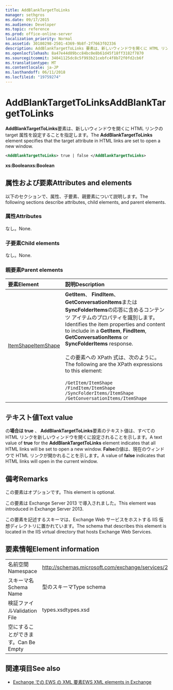 ```yaml
---
title: AddBlankTargetToLinks
manager: sethgros
ms.date: 09/17/2015
ms.audience: Developer
ms.topic: reference
ms.prod: office-online-server
localization_priority: Normal
ms.assetid: 30180298-2501-4369-9b8f-2f7663f02336
description: AddBlankTargetToLinks 要素は、新しいウィンドウを開くに HTML リンクの target 属性を設定することを指定します。
ms.openlocfilehash: 8a47e44d89bcc84bc0e8b61d45f18ff3182f7870
ms.sourcegitcommit: 34041125dc8c5f993b21cebfc4f8b72f0fd2cb6f
ms.translationtype: MT
ms.contentlocale: ja-JP
ms.lasthandoff: 06/11/2018
ms.locfileid: "19759274"
---
```

# <a name="addblanktargettolinks"></a><span data-ttu-id="43486-103">AddBlankTargetToLinks</span><span class="sxs-lookup"><span data-stu-id="43486-103">AddBlankTargetToLinks</span></span>

<span data-ttu-id="43486-104">**AddBlankTargetToLinks**要素は、新しいウィンドウを開くに HTML リンクの target 属性を設定することを指定します。</span><span class="sxs-lookup"><span data-stu-id="43486-104">The **AddBlankTargetToLinks** element specifies that the target attribute in HTML links are set to open a new window.</span></span> 
  
```XML
<AddBlankTargetToLinks> true | false </AddBlankTargetToLinks>
```

<span data-ttu-id="43486-105">**xs:Boolean**</span><span class="sxs-lookup"><span data-stu-id="43486-105">**xs:Boolean**</span></span>

## <a name="attributes-and-elements"></a><span data-ttu-id="43486-106">属性および要素</span><span class="sxs-lookup"><span data-stu-id="43486-106">Attributes and elements</span></span>

<span data-ttu-id="43486-107">以下のセクションで、属性、子要素、親要素について説明します。</span><span class="sxs-lookup"><span data-stu-id="43486-107">The following sections describe attributes, child elements, and parent elements.</span></span>
  
### <a name="attributes"></a><span data-ttu-id="43486-108">属性</span><span class="sxs-lookup"><span data-stu-id="43486-108">Attributes</span></span>

<span data-ttu-id="43486-109">なし。</span><span class="sxs-lookup"><span data-stu-id="43486-109">None.</span></span>
  
### <a name="child-elements"></a><span data-ttu-id="43486-110">子要素</span><span class="sxs-lookup"><span data-stu-id="43486-110">Child elements</span></span>

<span data-ttu-id="43486-111">なし。</span><span class="sxs-lookup"><span data-stu-id="43486-111">None.</span></span>
  
### <a name="parent-elements"></a><span data-ttu-id="43486-112">親要素</span><span class="sxs-lookup"><span data-stu-id="43486-112">Parent elements</span></span>

|<span data-ttu-id="43486-113">**要素**</span><span class="sxs-lookup"><span data-stu-id="43486-113">**Element**</span></span>|<span data-ttu-id="43486-114">**説明**</span><span class="sxs-lookup"><span data-stu-id="43486-114">**Description**</span></span>|
|:-----|:-----|
|[<span data-ttu-id="43486-115">ItemShape</span><span class="sxs-lookup"><span data-stu-id="43486-115">ItemShape</span></span>](itemshape.md) <br/> | <span data-ttu-id="43486-116">**GetItem**、 **FindItem**、 **GetConversationItems**または**SyncFolderItems**の応答に含めるコンテンツ アイテムのプロパティを識別します。</span><span class="sxs-lookup"><span data-stu-id="43486-116">Identifies the item properties and content to include in a **GetItem**, **FindItem**, **GetConversationItems** or **SyncFolderItems** response.</span></span><br/><br/>  <span data-ttu-id="43486-117">この要素への XPath 式は、次のように。</span><span class="sxs-lookup"><span data-stu-id="43486-117">The following are the XPath expressions to this element:</span></span><br/><br/>  `/GetItem/ItemShape` <br/>  `/FindItem/ItemShape` <br/>  `/SyncFolderItems/ItemShape` <br/>  `/GetConversationItems/ItemShape` <br/> |
   
## <a name="text-value"></a><span data-ttu-id="43486-118">テキスト値</span><span class="sxs-lookup"><span data-stu-id="43486-118">Text value</span></span>

<span data-ttu-id="43486-119">の**場合は true** 、 **AddBlankTargetToLinks**要素のテキスト値は、すべての HTML リンクを新しいウィンドウを開くに設定されることを示します。</span><span class="sxs-lookup"><span data-stu-id="43486-119">A text value of **true** for the **AddBlankTargetToLinks** element indicates that all HTML links will be set to open a new window.</span></span> <span data-ttu-id="43486-120">**False**の値は、現在のウィンドウで HTML リンクが開かれることを示します。</span><span class="sxs-lookup"><span data-stu-id="43486-120">A value of **false** indicates that HTML links will open in the current window.</span></span> 
  
## <a name="remarks"></a><span data-ttu-id="43486-121">備考</span><span class="sxs-lookup"><span data-stu-id="43486-121">Remarks</span></span>

<span data-ttu-id="43486-122">この要素はオプションです。</span><span class="sxs-lookup"><span data-stu-id="43486-122">This element is optional.</span></span>
  
<span data-ttu-id="43486-123">この要素は Exchange Server 2013 で導入されました。</span><span class="sxs-lookup"><span data-stu-id="43486-123">This element was introduced in Exchange Server 2013.</span></span>
  
<span data-ttu-id="43486-124">この要素を記述するスキーマは、Exchange Web サービスをホストする IIS 仮想ディレクトリに置かれています。</span><span class="sxs-lookup"><span data-stu-id="43486-124">The schema that describes this element is located in the IIS virtual directory that hosts Exchange Web Services.</span></span>
  
## <a name="element-information"></a><span data-ttu-id="43486-125">要素情報</span><span class="sxs-lookup"><span data-stu-id="43486-125">Element information</span></span>

|||
|:-----|:-----|
|<span data-ttu-id="43486-126">名前空間</span><span class="sxs-lookup"><span data-stu-id="43486-126">Namespace</span></span>  <br/> |http://schemas.microsoft.com/exchange/services/2006/types  <br/> |
|<span data-ttu-id="43486-127">スキーマ名</span><span class="sxs-lookup"><span data-stu-id="43486-127">Schema Name</span></span>  <br/> |<span data-ttu-id="43486-128">型のスキーマ</span><span class="sxs-lookup"><span data-stu-id="43486-128">Type schema</span></span>  <br/> |
|<span data-ttu-id="43486-129">検証ファイル</span><span class="sxs-lookup"><span data-stu-id="43486-129">Validation File</span></span>  <br/> |<span data-ttu-id="43486-130">types.xsd</span><span class="sxs-lookup"><span data-stu-id="43486-130">types.xsd</span></span>  <br/> |
|<span data-ttu-id="43486-131">空にすることができます。</span><span class="sxs-lookup"><span data-stu-id="43486-131">Can Be Empty</span></span>  <br/> ||
   
## <a name="see-also"></a><span data-ttu-id="43486-132">関連項目</span><span class="sxs-lookup"><span data-stu-id="43486-132">See also</span></span>

- [<span data-ttu-id="43486-133">Exchange での EWS の XML 要素</span><span class="sxs-lookup"><span data-stu-id="43486-133">EWS XML elements in Exchange</span></span>](ews-xml-elements-in-exchange.md)

